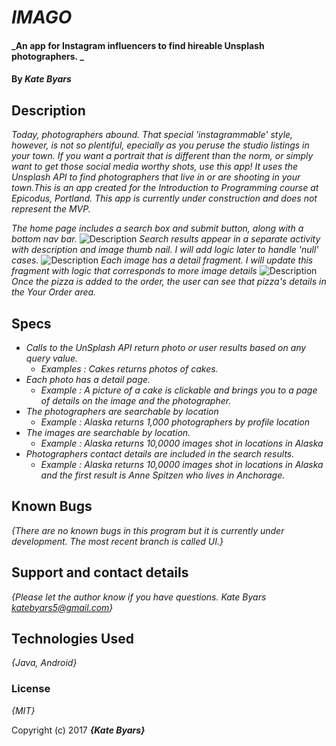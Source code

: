 # _IMAGO_

#### _An app for Instagram influencers to find hireable Unsplash photographers. _

#### By _**Kate Byars**_

## Description

_Today, photographers abound. That special 'instagrammable' style, however, is not so plentiful, epecially as you peruse the studio listings in your town. If you want a portrait that is different than the norm, or simply want to get those social media worthy shots, use this app! It uses the Unsplash API to find photographers that live in or are shooting in your town.This is an app created for the Introduction to Programming course at Epicodus, Portland. This app is currently under construction and does not represent the MVP._

_The home page includes a search box and submit button, along with a bottom nav bar._
![Description](https://github.com/katebyars/Imago/blob/master/app/src/main/res/drawable/a1.png)
_Search results appear in a separate activity with description and image thumb nail. I will add logic later to handle 'null' cases._
![Description](https://github.com/katebyars/Imago/blob/master/app/src/main/res/drawable/a2.png)
_Each image has a detail fragment. I will update this fragment with logic that corresponds to more image details_
![Description](https://github.com/katebyars/Imago/blob/master/app/src/main/res/drawable/a3.png)
_Once the pizza is added to the order, the user can see that pizza's details in the Your Order area._


## Specs

* _Calls to the UnSplash API return photo or user results based on any query value._
  * _Examples : Cakes returns photos of cakes._
* _Each photo has a detail page._
  * _Example : A picture of a cake is clickable and brings you to a page of details on the image and the photographer._
* _The photographers are searchable by location_
  * _Example : Alaska returns 1,000 photographers by profile location_
* _The images are searchable by location._
  * _Example : Alaska returns 10,0000 images shot in locations in Alaska_
* _Photographers contact details are included in the search results._
  * _Example : Alaska returns 10,0000 images shot in locations in Alaska and the first result is Anne Spitzen who lives in Anchorage._


## Known Bugs

_{There are no known bugs in this program but it is currently under development. The most recent branch is called UI.}_

## Support and contact details

_{Please let the author know if you have questions. Kate Byars katebyars5@gmail.com}_

## Technologies Used

_{Java, Android}_

### License

*{MIT}*

Copyright (c) 2017 **_{Kate Byars}_**